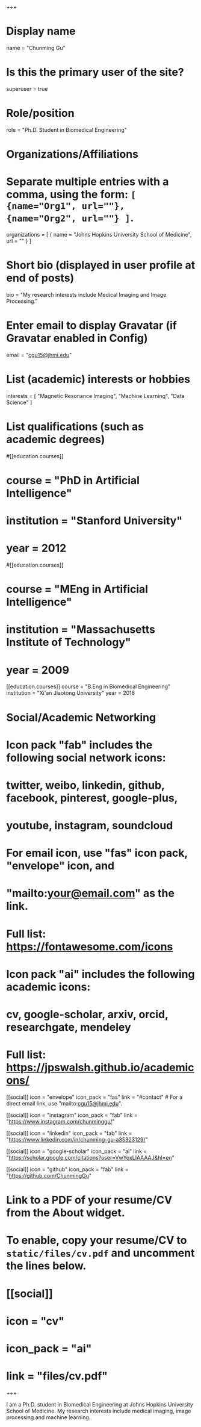 +++
# Display name
name = "Chunming Gu"

# Is this the primary user of the site?
superuser = true

# Role/position
role = "Ph.D. Student in Biomedical Engineering"

# Organizations/Affiliations
#   Separate multiple entries with a comma, using the form: `[ {name="Org1", url=""}, {name="Org2", url=""} ]`.
organizations = [ { name = "Johns Hopkins University School of Medicine", url = "" } ]

# Short bio (displayed in user profile at end of posts)
bio = "My research interests include Medical Imaging and Image Processing."

# Enter email to display Gravatar (if Gravatar enabled in Config)
email = "cgu15@jhmi.edu"

# List (academic) interests or hobbies
interests = [
  "Magnetic Resonance Imaging",
  "Machine Learning",
  "Data Science"
]

# List qualifications (such as academic degrees)
#[[education.courses]]
#  course = "PhD in Artificial Intelligence"
#  institution = "Stanford University"
#  year = 2012

#[[education.courses]]
#  course = "MEng in Artificial Intelligence"
#  institution = "Massachusetts Institute of Technology"
#  year = 2009

[[education.courses]]
  course = "B.Eng in Biomedical Engineering"
  institution = "Xi'an Jiaotong University"
  year = 2018

# Social/Academic Networking
#
# Icon pack "fab" includes the following social network icons:
#
#   twitter, weibo, linkedin, github, facebook, pinterest, google-plus,
#   youtube, instagram, soundcloud
#
#   For email icon, use "fas" icon pack, "envelope" icon, and
#   "mailto:your@email.com" as the link.
#
#   Full list: https://fontawesome.com/icons
#
# Icon pack "ai" includes the following academic icons:
#
#   cv, google-scholar, arxiv, orcid, researchgate, mendeley
#
#   Full list: https://jpswalsh.github.io/academicons/

[[social]]
  icon = "envelope"
  icon_pack = "fas"
  link = "#contact"  # For a direct email link, use "mailto:cgu15@jhmi.edu".

[[social]]
  icon = "instagram"
  icon_pack = "fab"
  link = "https://www.instagram.com/chunminggu/"

[[social]]
  icon = "linkedin"
  icon_pack = "fab"
  link = "https://www.linkedin.com/in/chunming-gu-a35323129/"

[[social]]
  icon = "google-scholar"
  icon_pack = "ai"
  link = "https://scholar.google.com/citations?user=VwYoxLIAAAAJ&hl=en"

[[social]]
  icon = "github"
  icon_pack = "fab"
  link = "https://github.com/ChunmingGu"

# Link to a PDF of your resume/CV from the About widget.
# To enable, copy your resume/CV to `static/files/cv.pdf` and uncomment the lines below.
# [[social]]
#   icon = "cv"
#   icon_pack = "ai"
#   link = "files/cv.pdf"

+++

I am a Ph.D. student in Biomedical Engineering at Johns Hopkins University School of Medicine. My research interests include medical imaging, image processing and machine learning.

